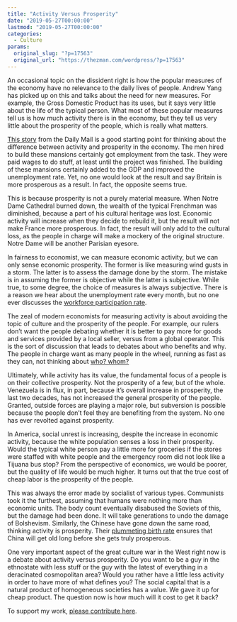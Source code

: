 ```yaml
---
title: "Activity Versus Prosperity"
date: "2019-05-27T00:00:00"
lastmod: "2019-05-27T00:00:00"
categories:
  - Culture
params:
  original_slug: "?p=17563"
  original_url: "https://thezman.com/wordpress/?p=17563"
---
```


An occasional topic on the dissident right is how the popular measures
of the economy have no relevance to the daily lives of people. Andrew
Yang has picked up on this and talks about the need for new measures.
For example, the Gross Domestic Product has its uses, but it says very
little about the life of the typical person. What most of these popular
measures tell us is how much activity there is in the economy, but they
tell us very little about the prosperity of the people, which is really
what matters.

<a
href="https://www.dailymail.co.uk/news/article-6904897/Eerie-footage-shows-north-Londons-Billionaires-Row-desolate-mansions.html"
rel="noopener noreferrer" target="_blank">This story</a> from the Daily
Mail is a good starting point for thinking about the difference between
activity and prosperity in the economy. The men hired to build these
mansions certainly got employment from the task. They were paid wages to
do stuff, at least until the project was finished. The building of these
mansions certainly added to the GDP and improved the unemployment rate.
Yet, no one would look at the result and say Britain is more prosperous
as a result. In fact, the opposite seems true.

This is because prosperity is not a purely material measure. When Notre
Dame Cathedral burned down, the wealth of the typical Frenchman was
diminished, because a part of his cultural heritage was lost. Economic
activity will increase when they decide to rebuild it, but the result
will not make France more prosperous. In fact, the result will only add
to the cultural loss, as the people in charge will make a mockery of the
original structure. Notre Dame will be another Parisian eyesore.

In fairness to economist, we can measure economic activity, but we can
only sense economic prosperity. The former is like measuring wind gusts
in a storm. The latter is to assess the damage done by the storm. The
mistake is in assuming the former is objective while the latter is
subjective. While true, to some degree, the choice of measures is always
subjective. There is a reason we hear about the unemployment rate every
month, but no one ever discusses the <a
href="https://www.google.com/url?sa=i&amp;source=images&amp;cd=&amp;ved=2ahUKEwivnuvn5bviAhVpw1kKHY_kAhoQjRx6BAgBEAU&amp;url=https%3A%2F%2Fwww.stlouisfed.org%2Fpublications%2Fregional-economist%2Foctober-2013%2Fa-closer-look-at-the-decline-in-the-labor-force-participation-rate&amp;psig=AOvVaw3RPWz91q3Tvgcwf8gtYg2C&amp;ust=1559049418617768"
rel="noopener noreferrer" target="_blank">workforce participation
rate</a>.

The zeal of modern economists for measuring activity is about avoiding
the topic of culture and the prosperity of the people. For example, our
rulers don’t want the people debating whether it is better to pay more
for goods and services provided by a local seller, versus from a global
operator. This is the sort of discussion that leads to debates about who
benefits and why. The people in charge want as many people in the wheel,
running as fast as they can, not thinking about
<a href="https://en.wikipedia.org/wiki/Who,_whom%3F"
rel="noopener noreferrer" target="_blank">who? whom?</a>

Ultimately, while activity has its value, the fundamental focus of a
people is on their collective prosperity. Not the prosperity of a few,
but of the whole. Venezuela is in flux, in part, because it’s overall
increase in prosperity, the last two decades, has not increased the
general prosperity of the people. Granted, outside forces are playing a
major role, but subversion is possible because the people don’t feel
they are benefiting from the system. No one has ever revolted against
prosperity.

In America, social unrest is increasing, despite the increase in
economic activity, because the white population senses a loss in their
prosperity. Would the typical white person pay a little more for
groceries if the stores were staffed with white people and the emergency
room did not look like a Tijuana bus stop? From the perspective of
economics, we would be poorer, but the quality of life would be much
higher. It turns out that the true cost of cheap labor is the prosperity
of the people.

This was always the error made by socialist of various types. Communists
took it the furthest, assuming that humans were nothing more than
economic units. The body count eventually disabused the Soviets of this,
but the damage had been done. It will take generations to undo the
damage of Bolshevism. Similarly, the Chinese have gone down the same
road, thinking activity is prosperity. Their <a
href="https://www.google.com/search?q=chinese+tfr&amp;oq=chinese+tfr&amp;aqs=chrome..69i57.2039j0j4&amp;sourceid=chrome&amp;ie=UTF-8"
rel="noopener noreferrer" target="_blank">plummeting birth rate</a>
ensures that China will get old long before she gets truly prosperous.

One very important aspect of the great culture war in the West right now
is a debate about activity versus prosperity. Do you want to be a guy in
the ethnostate with less stuff or the guy with the latest of everything
in a deracinated cosmopolitan area? Would you rather have a little less
activity in order to have more of what defines you? The social capital
that is a natural product of homogeneous societies has a value. We gave
it up for cheap product. The question now is how much will it cost to
get it back?

To support my work, <a href="https://www.subscribestar.com/the-z-blog"
rel="noopener noreferrer" target="_blank">please contribute here</a>.
